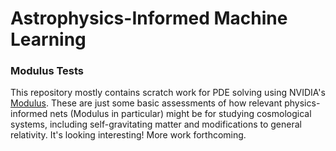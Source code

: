 # Astrophysics-Informed Machine Learning

### Modulus Tests

This repository mostly contains scratch work for PDE solving using NVIDIA's [Modulus](https://developer.nvidia.com/modulus). These are just some basic assessments of how relevant physics-informed nets (Modulus in particular) might be for studying cosmological systems, including self-gravitating matter and modifications to general relativity. It's looking interesting! More work forthcoming.
